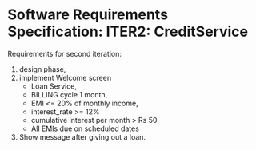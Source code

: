 # Software Requirements Specification: ITER2: CreditService

Requirements for second iteration:
1. design phase,
2. implement Welcome screen
    - Loan Service,
    - BILLING cycle 1 month,
    - EMI <= 20% of monthly income,
    - interest_rate >= 12%
    - cumulative interest per month > Rs 50
    - All EMIs due on scheduled dates
3. Show message after giving out a loan.
